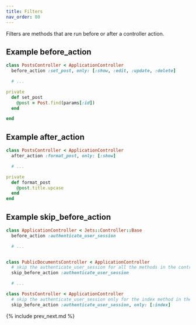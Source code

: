 ```yaml
---
title: Filters
nav_order: 80
---
```


Filters are methods that are run before or after a controller action.

## Example before_action

```ruby
class PostsController < ApplicationController
  before_action :set_post, only: [:show, :edit, :update, :delete]

  # ...

private
  def set_post
    @post = Post.find(params[:id])
  end

end
```

## Example after_action

```ruby
class PostsController < ApplicationController
  after_action :format_post, only: [:show]

  # ...

private
  def format_post
    @post.title.upcase
  end
end
```

## Example skip_before_action

```ruby
class ApplicationController < Jets::Controller::Base
  before_action :authenticate_user_session

  # ...


class PublicDocumentsController < ApplicationController
  # skip the authenticate_user_session for all the methods in the controller
  skip_before_action :authenticate_user_session

  # ...

class PostsController < ApplicationController
  # skip the authenticate_user_session only for the index method in the controller
  skip_before_action :authenticate_user_session, only: [:index]


```

{% include prev_next.md %}
